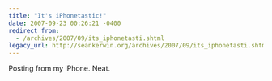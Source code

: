 ```yaml
---
title: "It's iPhonetastic!"
date: 2007-09-23 00:26:21 -0400
redirect_from:
  - /archives/2007/09/its_iphonetasti.shtml
legacy_url: http://seankerwin.org/archives/2007/09/its_iphonetasti.shtml
---
```

Posting from my iPhone. Neat.
